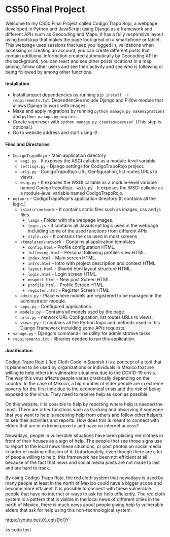 # CS50 Final Project #
Welcome to my CS50 Final Project called Codigo Trapo Rojo, a webpage developed in Python and JavaScript using Django as a framework and different APIs such as Geocoding and Maps. It has a fully responsive layout using bootstrap that makes the page look great on a smartphone or tablet. This webpage uses sessions that keep you logged in, validations when accessing or creating an account, you can create different posts that contain additional information created automatically by Geocoding API in the background, you can react and see other posts locations in a map among, follow other users and see their activity and see who is following or being followed by among other functions.

#### Installation
  - Install project dependencies by running `pip install -r requirements.txt`. Dependencies include Django and Pillow module that allows Django to work with images.
  - Make and apply migrations by running `python manage.py makemigrations` and `python manage.py migrate`.
  - Create superuser with `python manage.py createsuperuser`. (This step is optional.)
  - Go to website address and start using it!.
  
#### Files and Directories
- `CodigoTrapoRojo` - Main application directory
   - `asgi.py` - It exposes the ASGI callable as a module-level variable
   - `settings.py` - Django settings for CodigoTrapoRojo project.
   - `urls.py` - CodigoTrapoRojo URL Configuration, list routes URLs to views.
   - `wsig.py` - It exposes the WSGI callable as a module-level variable named CodigoTrapoRojo.
   -`wsig.py` - It exposes the WSGI callable as a module-level variable named CodigoTrapoRojo.
- `network` - CodigoTrapoRojo's application directory (It contains all the logic.)
   - `\static\network` - It contains static files such as images, css and js files.
      - `\imgs` - Folder with the webpage images.
      - `logic.js` - it contains all JavaScript logic used in the webpage incluiding some of the used functions from different APIs
      - `style.css` - It contains the css used in most screens
   - `\templates\network` - Contains al application templates.
      - `config.html` - Profile configuration HTML.
      - `following.html` - Personal following profiles view HTML.
      - `index.html` - Main screen HTML.
      - `intro.html` - Intro with project description and context HTML.
      - `layout.html` - Shared html layout structure HTML.
      - `login.html` - Login screen HTML.
      - `newpost.html` - New post Screen HTML.
      - `profile.html` - Profile Screen HTML.
      - `register.html` - Register Screen HTML.
   - `admin.py` - Place where models are registered to be managed in the administrator module.
   - `apps.py` - Configured applications.
   - `models.py` - Contains all models used by the page.
   - `urls.py` - network URL Configuration, list routes URLs to views.
   - `views.py` - It contains all the Python logic and methods used in this Django Framework incluiding some APIs requests.
- `manage.py` - Django's command-line utility for administrative tasks.
- `requirements.txt` - libraries needed to run this application.
   

#### Justification
Código Trapo Rojo ( Red Cloth Code in Spanish ) is a concept of a tool that is planned to be used by organizations or individuals in Mexico that are willing to help others in vulnerable situations due to the COVID-19 crisis. The way this virus affects people varies drastically depending on the country. In the case of Mexico, a big number of elder people are in extreme poverty for the first time due to the economical crisis and the risk of being exposed to the virus. They need to receive help as soon as possible.

On this website, it is possible to help by reporting where help is needed the most. There are other functions such as tracking and observing if someone that you want to help is receiving help from others and follow other helpers to see their activities and reports. How does this is meant to connect with elders that are in extreme poverty and have no internet access?

Nowadays, people in vulnerable situations have been placing red clothes in front of their houses as a sign of help. The people that see those signs use to report to the local news these situations, or post photos on social media in order of making diffusion of it. Unfortunately, even though there are a lot of people willing to help, this framework has been not efficient at all because of the fact that news and social media posts are not made to last and are hard to track.

By using Código Trapo Rojo, the red cloth system that nowadays is used by many people at least in the north of Mexico could have a bigger scope and become more efficient. It is possible to connect with these vulnerable people that have no internet or ways to ask for help efficiently. The red cloth system is a pattern that is visible in the local news of different cities in the north of Mexico, there is much news about people giving help to vulnerable elders that ask for help using this non-technological system. 

https://youtu.be/uX_cqlsDoOY

vs code test